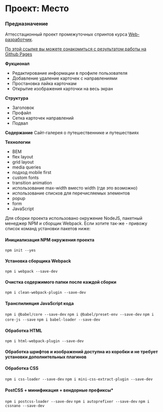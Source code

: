 # Проект: Место
### Предназначение
Аттесстационный проект промежуточных спринтов курса [Web-разработчик](https://practicum.yandex.ru/web/).

[По этой ссылке вы можете ознакомиться с результатом работы на Github Pages](https://ruslan-mihalev.github.io/mesto/)


**Фукционал**
* Редактирование информации в профиле пользователя
* Добавление удаление карточек с направлениями
* Простановка лайка карточкам
* Открытие изображения карточки на весь экран

**Структура**
* Заголовок
* Профайл
* Сетка карточек направлений
* Подвал

**Содержание**
Сайт-галерея о путешественнике и путешествиях

**Технологии**
* BEM
* flex layout
* grid layout
* media queries
* подход mobile first
* custom fonts
* transition animation
* использование max-width вместо width (где это возможно)
* использование списков для перечисляемых элементов
* popup
* form
* JavaScript

Для сборки проекта использовано окружение NodeJS, пакетный менеджер NPM и сборщик Webpack.
Если хотите так-же - привожу список команд установки пакетов ниже:

#### Инициализация NPM окружения проекта

```npm init --yes```

#### Установка сборщика Webpack

```npm i webpack --save-dev```

#### Очистка содержимого папки после каждой сборки

```npm i clean-webpack-plugin --save-dev```

#### Транспилияция JavaScript кода

```npm i @babel/core --save-dev```
```npm i @babel/preset-env --save-dev```
```npm i core-js --save```
```npm i babel-loader --save-dev```

#### Обработка HTML

```npm i html-webpack-plugin --save-dev```

####  Обработка шрифтов и изображений доступна из коробки и не требует установки дополнительных плагинов

#### Обработка CSS

```npm i css-loader --save-dev```
```npm i mini-css-extract-plugin --save-dev```


#### PostCSS + минификация + вендорные префиксы*

```npm i postcss-loader --save-dev```
```npm i autoprefixer --save-dev```
```npm i cssnano --save-dev```

